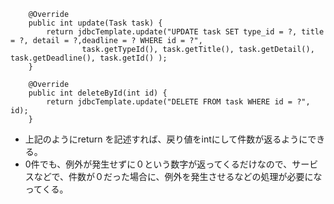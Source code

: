 ```
	@Override
	public int update(Task task) {
		return jdbcTemplate.update("UPDATE task SET type_id = ?, title = ?, detail = ?,deadline = ? WHERE id = ?",
				task.getTypeId(), task.getTitle(), task.getDetail(), task.getDeadline(), task.getId() );
	}

	@Override
	public int deleteById(int id) {
		return jdbcTemplate.update("DELETE FROM task WHERE id = ?", id);
	}
```
* 上記のようにreturn を記述すれば、戻り値をintにして件数が返るようにできる。
* 0件でも、例外が発生せずに０という数字が返ってくるだけなので、サービスなどで、件数が０だった場合に、例外を発生させるなどの処理が必要になってくる。
